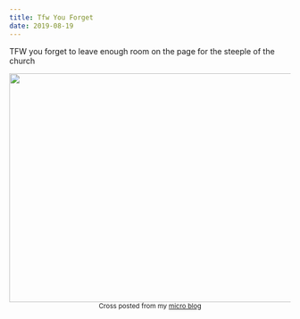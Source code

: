 ```yaml
---
title: Tfw You Forget
date: 2019-08-19
---
```


<p>TFW you forget to leave enough room on the page for the steeple of the church </p>
<img src="https://JoshNicholas.micro.blog/uploads/2019/8e999a4875.jpg" width="600" height="411" alt="" />
<br>
<center><small>Cross posted from my <a href='http://micro.blog/joshnicholas'>micro blog</a></small></center>
<br>
